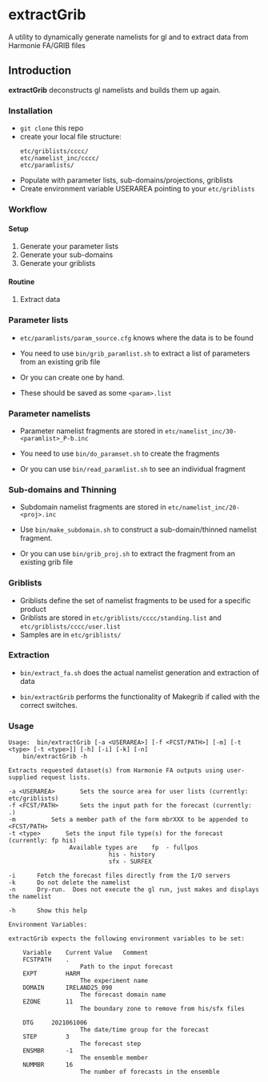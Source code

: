 # extractGrib

A utility to dynamically generate namelists for gl and to extract data from Harmonie FA/GRIB files

## Introduction

**extractGrib** deconstructs gl namelists and builds them up again.

### Installation

- `git clone` this repo
- create your local file structure:
	```
	etc/griblists/cccc/
	etc/namelist_inc/cccc/
	etc/paramlists/
	```
- Populate with parameter lists, sub-domains/projections, griblists
- Create environment variable USERAREA pointing to your `etc/griblists`

### Workflow

#### Setup
1. Generate your parameter lists
1. Generate your sub-domains
1. Generate your griblists

#### Routine
1. Extract data

### Parameter lists

- `etc/paramlists/param_source.cfg` knows where the data is to be found

- You need to use `bin/grib_paramlist.sh` to extract a list of parameters from an existing grib file
- Or you can create one by hand.
- These should be saved as some `<param>.list`

### Parameter namelists

- Parameter namelist fragments are stored in `etc/namelist_inc/30-<paramlist>_P-b.inc`

- You need to use `bin/do_paramset.sh` to create the fragments
- Or you can use `bin/read_paramlist.sh` to see an individual fragment

### Sub-domains and Thinning

- Subdomain namelist fragments are stored in `etc/namelist_inc/20-<proj>.inc`

- Use `bin/make_subdomain.sh` to construct a sub-domain/thinned namelist fragment.
- Or you can use `bin/grib_proj.sh` to extract the fragment from an existing grib file

### Griblists

- Griblists define the set of namelist fragments to be used for a specific product
- Griblists are stored in `etc/griblists/cccc/standing.list` and `etc/griblists/cccc/user.list`
- Samples are in `etc/griblists/`

### Extraction

- `bin/extract_fa.sh` does the actual namelist generation and extraction of data

- `bin/extractGrib` performs the functionality of Makegrib if called with the correct switches.

### Usage

	Usage:	bin/extractGrib [-a <USERAREA>] [-f <FCST/PATH>] [-m] [-t <type> [-t <type>]] [-h] [-i] [-k] [-n]
		bin/extractGrib -h

	Extracts requested dataset(s) from Harmonie FA outputs using user-supplied request lists.

	-a <USERAREA> 		Sets the source area for user lists (currently: etc/griblists)
	-f <FCST/PATH> 		Sets the input path for the forecast (currently: .)
	-m			Sets a member path of the form mbrXXX to be appended to <FCST/PATH>
	-t <type> 		Sets the input file type(s) for the forecast (currently: fp his)
					 Available types are	fp  - fullpos
								his - history
								sfx - SURFEX

	-i		Fetch the forecast files directly from the I/O servers
	-k		Do not delete the namelist
	-n		Dry-run.  Does not execute the gl run, just makes and displays the namelist

	-h		Show this help

	Environment Variables:

	extractGrib expects the following environment variables to be set:

		Variable	Current Value	Comment
		FCSTPATH	.
						Path to the input forecast
		EXPT		HARM	
						The experiment name
		DOMAIN		IRELAND25_090
						The forecast domain name
		EZONE		11
						The boundary zone to remove from his/sfx files

		DTG		2021061006	
						The date/time group for the forecast
		STEP		3	
						The forecast step
		ENSMBR		-1
						The ensemble member
		NUMMBR		16
						The number of forecasts in the ensemble

